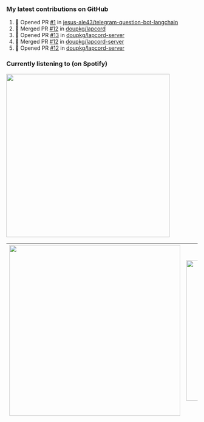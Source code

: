 ### My latest contributions on GitHub
<!--START_SECTION:activity-->
1. 💪 Opened PR [#1](https://github.com/jesus-ale43/telegram-question-bot-langchain/pull/1) in [jesus-ale43/telegram-question-bot-langchain](https://github.com/jesus-ale43/telegram-question-bot-langchain)
2. 🎉 Merged PR [#12](https://github.com/doupkg/lapcord/pull/12) in [doupkg/lapcord](https://github.com/doupkg/lapcord)
3. 💪 Opened PR [#13](https://github.com/doupkg/lapcord-server/pull/13) in [doupkg/lapcord-server](https://github.com/doupkg/lapcord-server)
4. 🎉 Merged PR [#12](https://github.com/doupkg/lapcord-server/pull/12) in [doupkg/lapcord-server](https://github.com/doupkg/lapcord-server)
5. 💪 Opened PR [#12](https://github.com/doupkg/lapcord-server/pull/12) in [doupkg/lapcord-server](https://github.com/doupkg/lapcord-server)
<!--END_SECTION:activity-->

### Currently listening to (on Spotify)
<img src="https://spotify-hyduez.vercel.app/api/spotify" width="430em">

| <img src="https://github-readme-stats.vercel.app/api?username=hyduez&show_icons=true&hide_border=true&&count_private=true&include_all_commits=true&theme=transparent" width="450em" /> | <img src="https://github-readme-stats.vercel.app/api/top-langs/?username=hyduez&layout=compact&hide_border=true&theme=transparent" width="370em" /> |
| :-------------------: | :---------------------------------: |
